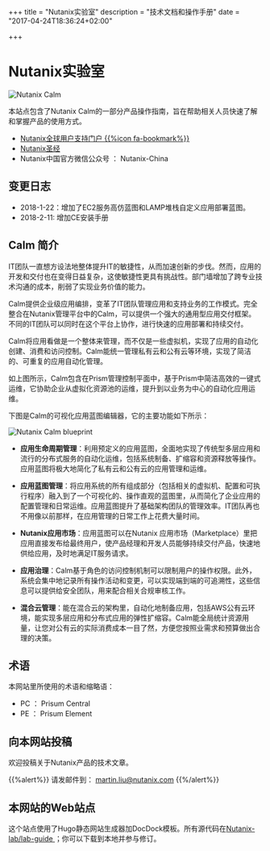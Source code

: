 +++
title = "Nutanix实验室"
description = "技术文档和操作手册"
date = "2017-04-24T18:36:24+02:00"

+++

# Nutanix实验室 

![Nutanix Calm](/media/15142875527032/WechatIMG224.jpeg)

本站点包含了Nutanix Calm的一部分产品操作指南，旨在帮助相关人员快速了解和掌握产品的使用方式。

 * [Nutanix全球用户支持门户 {{%icon fa-bookmark%}}](https://portal.nutanix.com//)
 * [Nutanix圣经](http://nutanixbible.com/)
 * Nutanix中国官方微信公众号 ： Nutanix-China

## 变更日志
 
* 2018-1-22：增加了EC2服务高仿蓝图和LAMP堆栈自定义应用部署蓝图。
* 2018-2-11: 增加CE安装手册

## Calm 简介

IT团队一直想方设法地整体提升IT的敏捷性，从而加速创新的步伐。然而，应用的开发和交付也在变得日益复杂，这使敏捷性更具有挑战性。部门墙增加了跨专业技术沟通的成本，削弱了实现业务价值的能力。

Calm提供企业级应用编排，变革了IT团队管理应用和支持业务的工作模式。完全整合在Nutanix管理平台中的Calm，可以提供一个强大的通用型应用交付框架。不同的IT团队可以同时在这个平台上协作，进行快速的应用部署和持续交付。

Calm将应用看做是一个整体来管理，而不仅是一些虚拟机，实现了应用的自动化创建、消费和访问控制。Calm能统一管理私有云和公有云等环境，实现了简洁的、可重复的应用自动化管理。

如上图所示，Calm包含在Prism管理控制平面中，基于Prism中简洁高效的一键式运维，它协助企业从虚拟化资源池的运维，提升到以业务为中心的自动化应用运维。

下图是Calm的可视化应用蓝图编辑器，它的主要功能如下所示： 

![Nutanix Calm blueprint](/media/blueprint.png)
 

* **应用生命周期管理**：利用预定义的应用蓝图，全面地实现了传统型多层应用和流行的分布式服务的自动化运维，包括系统制备、扩缩容和资源释放等操作。应用蓝图将极大地简化了私有云和公有云的应用管理和运维。

* **应用蓝图管理**：将应用系统的所有组成部分（包括相关的虚拟机、配置和可执行程序）融入到了一个可视化的、操作直观的蓝图里，从而简化了企业应用的配置管理和日常运维。应用蓝图提升了基础架构团队的管理效率。IT团队再也不用像以前那样，在应用管理的日常工作上花费大量时间。

* **Nutanix应用市场**：应用蓝图可以在Nutanix 应用市场（Marketplace）里把应用直接发布给最终用户，使产品经理和开发人员能够持续交付产品，快速地供给应用，及时地满足IT服务请求。

* **应用治理**：Calm基于角色的访问控制机制可以限制用户的操作权限。此外，系统会集中地记录所有操作活动和变更，可以实现端到端的可追溯性，这些信息可以提供给安全团队，用来配合相关合规审核工作。

* **混合云管理**：能在混合云的架构里，自动化地制备应用，包括AWS公有云环境，能实现多层应用和分布式应用的弹性扩缩容。Calm能全局统计资源用量，让您对公有云的实际消费成本一目了然，方便您按照业需求和预算做出合理的决策。



## 术语

本网站里所使用的术语和缩略语：

* PC ： Prisum Central
* PE ： Prisum Element



## 向本网站投稿

欢迎投稿关于Nutanix产品的技术文章。

{{%alert%}} 请发邮件到： martin.liu@nutanix.com {{%/alert%}}

## 本网站的Web站点

这个站点使用了Hugo静态网站生成器加DocDock模板。所有源代码在[Nutanix-lab/lab-guide ](https://github.com/Nutanix-lab/lab-guide) ；你可以下载到本地并参与修订。

